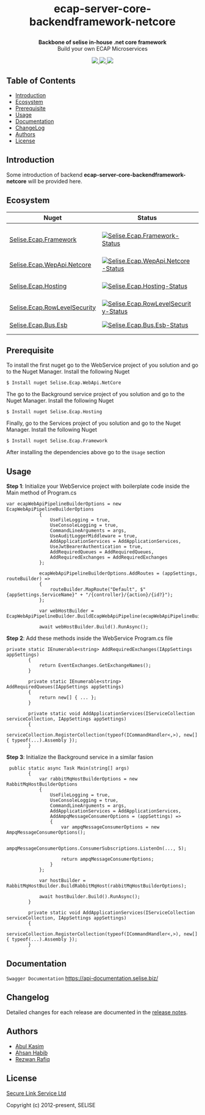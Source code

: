 <h1 align="center">
  <p>
    ecap-server-core-backendframework-netcore
  </p>
</h1>

<p align="center">
  <strong>Backbone of selise in-house .net core framework</strong><br>
  Build your own ECAP Microservices
</p>

<p align="center">
  <a href="https://github.com/ittahad/readme-test/blob/main/LICENSE">
    <img src="https://img.shields.io/badge/license-SELISE-blue"/>
  </a>
  <a href="https://circleci.com/backend-framework">
    <img src="https://img.shields.io/badge/azure-passing-brightgreen"/>
  </a>
  <a href="https://circleci.com/backend-framework">
    <img src="https://img.shields.io/badge/aws-5%20passed%2C%201%20failed-red"/>
  </a>
</p>


## Table of Contents

* [Introduction](#introduction)
* [Ecosystem](#ecosystem)
* [Prerequisite](#prerequisite)
* [Usage](#usgae)
* [Documentation](#documentation)
* [ChangeLog](#changelog)
* [Authors](#authors)
* [License](#license)

## Introduction

Some introduction of backend **ecap-server-core-backendframework-netcore** will be provided here.


## Ecosystem

| Nuget | Status | Description |
|---------|--------|-------------|
| [Selise.Ecap.Framework]          | [![Selise.Ecap.Framework-Status]][Selise.Ecap.Framework-Package] | Framework for CommandHandlers, EventHandlers, Repository etc |
| [Selise.Ecap.WepApi.Netcore]                | [![Selise.Ecap.WepApi.Netcore-Status]][Selise.Ecap.WepApi.Netcore-Package] | WebApi project dependency |
| [Selise.Ecap.Hosting]             | [![Selise.Ecap.Hosting-Status]][Selise.Ecap.Hosting-Package] | Background service dependency |
| [Selise.Ecap.RowLevelSecurity]          | [![Selise.Ecap.RowLevelSecurity-Status]][Selise.Ecap.RowLevelSecurity-Package] | Use to maintain RowLevelSecurity |
| [Selise.Ecap.Bus.Esb] | [![Selise.Ecap.Bus.Esb-Status]][Selise.Ecap.Bus.Esb-Package] | English framework support |

[Selise.Ecap.Framework]: https://img.shields.io/badge/nuget-3.0.0.1-blue
[Selise.Ecap.WepApi.Netcore]: https://img.shields.io/badge/nuget-3.0.0.1-blue
[Selise.Ecap.Hosting]: https://img.shields.io/badge/nuget-3.0.0.1-blue
[Selise.Ecap.RowLevelSecurity]: https://img.shields.io/badge/nuget-3.0.0.1-blue
[Selise.Ecap.Bus.Esb]: https://img.shields.io/badge/nuget-3.0.0.1-blue

[Selise.Ecap.Framework-Status]: https://img.shields.io/badge/nuget-3.0.0.1-blue
[Selise.Ecap.WepApi.Netcore-Status]: https://img.shields.io/badge/nuget-3.0.0.1-blue
[Selise.Ecap.Hosting-Status]: https://img.shields.io/badge/nuget-3.0.0.1-blue
[Selise.Ecap.RowLevelSecurity-Status]: https://img.shields.io/badge/nuget-3.0.0.1-blue
[Selise.Ecap.Bus.Esb-Status]: https://img.shields.io/badge/nuget-3.0.0.1-blue

[Selise.Ecap.Framework-Package]: https://www.google.com
[Selise.Ecap.WepApi.Netcore-Package]: https://www.google.com
[Selise.Ecap.Hosting-Package]: https://www.google.com
[Selise.Ecap.RowLevelSecurity-Package]: https://www.google.com
[Selise.Ecap.Bus.Esb-Package]: https://www.google.com

## Prerequisite

To install the first nuget go to the WebService project of you solution and go to the Nuget Manager. Install the following Nuget

```
$ Install nuget Selise.Ecap.WebApi.NetCore
```

The go to the Background service project of you solution and go to the Nuget Manager. Install the following Nuget

```
$ Install nuget Selise.Ecap.Hosting
```

Finally, go to the Services project of you solution and go to the Nuget Manager. Install the following Nuget

```
$ Install nuget Selise.Ecap.Framework
```

After installing the dependencies above go to the ```Usage``` section


## Usage


**Step 1**: Initialize your WebService project with boilerplate code inside the Main method of Program.cs

```
var ecapWebApiPipelineBuilderOptions = new EcapWebApiPipelineBuilderOptions
            {
                UseFileLogging = true,
                UseConsoleLogging = true,
                CommandLineArguments = args,
                UseAuditLoggerMiddleware = true,
                AddApplicationServices = AddApplicationServices,
                UseJwtBearerAuthentication = true,
                AddRequiredQueues = AddRequiredQueues,
                AddRequiredExchanges = AddRequiredExchanges
            };

            ecapWebApiPipelineBuilderOptions.AddRoutes = (appSettings, routeBuilder) =>
            {
                routeBuilder.MapRoute("Default", $"{appSettings.ServiceName}" + "/{controller}/{action}/{id?}");
            };

            var webHostBuilder = EcapWebApiPipelineBuilder.BuildEcapWebApiPipeline(ecapWebApiPipelineBuilderOptions);

            await webHostBuilder.Build().RunAsync();
```

**Step 2**: Add these methods inside the WebService Program.cs file

```
private static IEnumerable<string> AddRequiredExchanges(IAppSettings appSettings)
        {
            return EventExchanges.GetExchangeNames();
        }

        private static IEnumerable<string> AddRequiredQueues(IAppSettings appSettings)
        {
            return new[] { ... };
        }

        private static void AddApplicationServices(IServiceCollection serviceCollection, IAppSettings appSettings)
        {
            serviceCollection.RegisterCollection(typeof(ICommandHandler<,>), new[] { typeof(...).Assembly });
        }
```

**Step 3**: Initialize the Background service in a similar fasion

```
 public static async Task Main(string[] args)
        {
            var rabbitMqHostBuilderOptions = new RabbitMqHostBuilderOptions
            {
                UseFileLogging = true,
                UseConsoleLogging = true,
                CommandLineArguments = args,
                AddApplicationServices = AddApplicationServices,
                AddAmpqMessageConsumerOptions = (appSettings) =>
                {
                    var ampqMessageConsumerOptions = new AmpqMessageConsumerOptions();

                    ampqMessageConsumerOptions.ConsumerSubscriptions.ListenOn(..., 5);

                    return ampqMessageConsumerOptions;
                }
            };

            var hostBuilder = RabbitMqHostBuilder.BuildRabbitMqHost(rabbitMqHostBuilderOptions);

            await hostBuilder.Build().RunAsync();
        }

        private static void AddApplicationServices(IServiceCollection serviceCollection, IAppSettings appSettings)
        {
            serviceCollection.RegisterCollection(typeof(ICommandHandler<,>), new[] { typeof(...).Assembly });
        }
```

## Documentation 

``` Swagger Documentation ``` <a href="https://www.google.com"> https://api-documentation.selise.biz/ </a>

## Changelog

Detailed changes for each release are documented in the [release notes](https://github.com/ittahad/readme-test/wiki).

## Authors

- [Abul Kasim](https://twitter.com/vuejs)
- [Ahsan Habib](https://medium.com/the-vue-point)
- [Rezwan Rafiq](https://medium.com/the-vue-point)

## License

[Secure Link Service Ltd](https://www.selise.ch)

Copyright (c) 2012-present, SELISE
